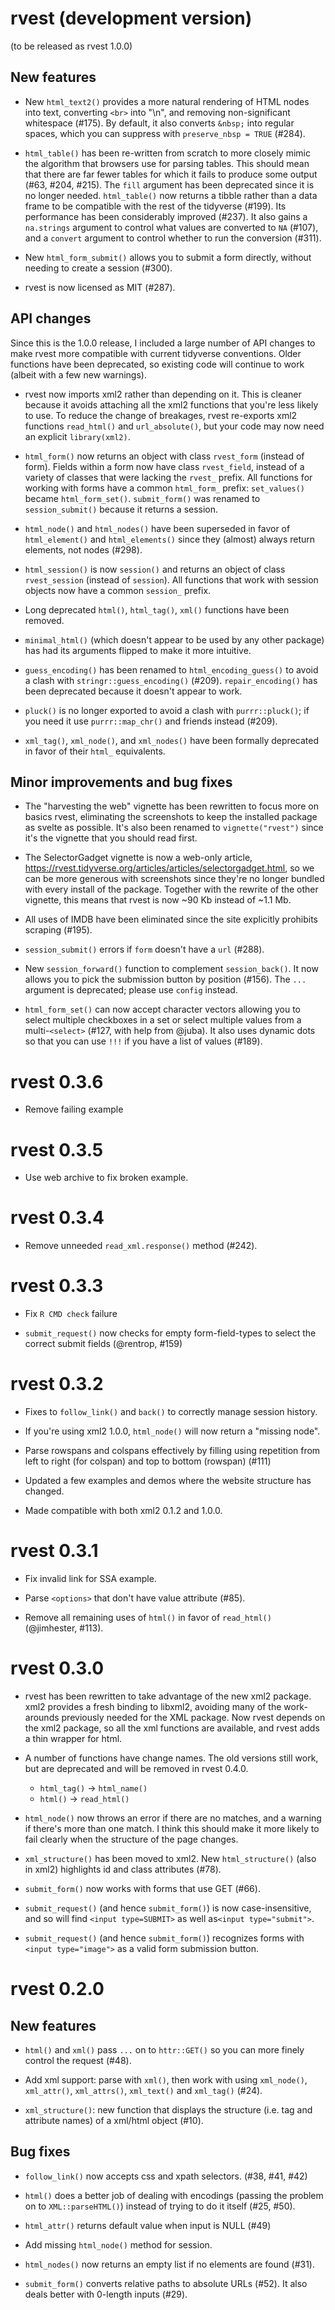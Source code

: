 # rvest (development version)
(to be released as rvest 1.0.0)

## New features

* New `html_text2()` provides a more natural rendering of HTML nodes into text,
  converting `<br>` into "\n", and removing non-significant whitespace (#175). 
  By default, it also converts `&nbsp;` into regular spaces, which you can 
  suppress with `preserve_nbsp = TRUE` (#284).

* `html_table()` has been re-written from scratch to more closely mimic the
  algorithm that browsers use for parsing tables. This should mean that there
  are far fewer tables for which it fails to produce some output (#63, #204,
  #215). The `fill` argument has been deprecated since it is no longer needed.
  `html_table()` now returns a tibble rather than a data frame to be compatible
  with the rest of the tidyverse (#199). Its performance has been considerably
  improved (#237). It also gains a `na.strings` argument to control what values 
  are converted to `NA` (#107), and a `convert` argument to control whether to
  run the conversion (#311).

* New `html_form_submit()` allows you to submit a form directly, without 
  needing to create a session (#300).

* rvest is now licensed as MIT (#287).

## API changes

Since this is the 1.0.0 release, I included a large number of API changes to make rvest more compatible with current tidyverse conventions. Older functions have been deprecated, so existing code will continue to work (albeit with a few new warnings).

* rvest now imports xml2 rather than depending on it. This is cleaner because
  it avoids attaching all the xml2 functions that you're less likely to use.
  To reduce the change of breakages, rvest re-exports xml2 functions 
  `read_html()` and `url_absolute()`, but your code may now need an explicit
  `library(xml2)`.

* `html_form()` now returns an object with class `rvest_form` (instead of form).
   Fields within a form now have class `rvest_field`, instead of a
  variety of classes that were lacking the `rvest_` prefix. All functions for
  working with forms have a common `html_form_` prefix: `set_values()` became
  `html_form_set()`. `submit_form()` was renamed to `session_submit()` because
  it returns a session.

* `html_node()` and `html_nodes()` have been superseded in favor of
  `html_element()`  and `html_elements()` since they (almost) always return 
  elements, not nodes (#298). 

* `html_session()` is now `session()` and returns an object of class 
  `rvest_session` (instead of `session`). All functions that work with session
  objects now have a common `session_` prefix. 

* Long deprecated `html()`, `html_tag()`, `xml()` functions have been removed. 

* `minimal_html()` (which doesn't appear to be used by any other package)
  has had its arguments flipped to make it more intuitive.

* `guess_encoding()` has been renamed to `html_encoding_guess()` to avoid
  a clash with `stringr::guess_encoding()` (#209). `repair_encoding()` has 
  been deprecated because it doesn't appear to work.

* `pluck()` is no longer exported to avoid a clash with `purrr::pluck()`; 
  if you need it use `purrr::map_chr()` and friends instead (#209).

* `xml_tag()`, `xml_node()`, and `xml_nodes()` have been formally deprecated
  in favor of their `html_` equivalents.

## Minor improvements and bug fixes

* The "harvesting the web" vignette has been rewritten to focus more on basics 
  rvest, eliminating the screenshots to keep the installed package as svelte as 
  possible. It's also been renamed to `vignette("rvest")` since it's the 
  vignette that you should read first.

* The SelectorGadget vignette is now a web-only article,
  <https://rvest.tidyverse.org/articles/articles/selectorgadget.html>,
  so we can be more generous with screenshots since they're no longer bundled 
  with every install of the package. Together with the rewrite of the other
  vignette, this means that rvest is now ~90 Kb instead of ~1.1 Mb.

* All uses of IMDB have been eliminated since the site explicitly prohibits
  scraping (#195).

* `session_submit()` errors if `form` doesn't have a `url` (#288).

* New `session_forward()` function to complement `session_back()`.
  It now allows you to pick the submission button by position (#156). 
  The `...` argument is deprecated; please use `config` instead.

* `html_form_set()` can now accept character vectors allowing you to select
  multiple checkboxes in a set or select multiple values from a multi-`<select>`
  (#127, with help from @juba). It also uses dynamic dots so that you can use 
  `!!!` if you have a list of values (#189).

# rvest 0.3.6

* Remove failing example

# rvest 0.3.5

* Use web archive to fix broken example.

# rvest 0.3.4

* Remove unneeded `read_xml.response()` method (#242).

# rvest 0.3.3

* Fix `R CMD check` failure

* `submit_request()` now checks for empty form-field-types to select the
   correct submit fields (@rentrop, #159)

# rvest 0.3.2

* Fixes to `follow_link()` and `back()` to correctly manage session history.

* If you're using xml2 1.0.0, `html_node()` will now return a "missing node".

* Parse rowspans and colspans effectively by filling using repetition from 
  left to right (for colspan) and top to bottom (rowspan) (#111)

* Updated a few examples and demos where the website structure has
  changed.

* Made compatible with both xml2 0.1.2 and 1.0.0.

# rvest 0.3.1

* Fix invalid link for SSA example.

* Parse `<options>` that don't have value attribute (#85).

* Remove all remaining uses of `html()` in favor of `read_html()` 
  (@jimhester, #113).

# rvest 0.3.0

* rvest has been rewritten to take advantage of the new xml2 package. xml2 
  provides a fresh binding to libxml2, avoiding many of the work-arounds 
  previously needed for the XML package. Now rvest depends on the xml2 
  package, so all the xml functions are available, and rvest adds a thin 
  wrapper for html. 
  
* A number of functions have change names. The old versions still work,
  but are deprecated and will be removed in rvest 0.4.0.
  
  * `html_tag()` -> `html_name()`
  * `html()` -> `read_html()`

* `html_node()` now throws an error if there are no matches, and a warning
  if there's more than one match. I think this should make it more likely to
  fail clearly when the structure of the page changes.

* `xml_structure()` has been moved to xml2. New `html_structure()` (also in 
  xml2) highlights id and class attributes (#78).

* `submit_form()` now works with forms that use GET (#66).

* `submit_request()` (and hence `submit_form()`) is now case-insensitive, 
  and so will find `<input type=SUBMIT>` as well as`<input type="submit">`.
  
* `submit_request()` (and hence `submit_form()`) recognizes forms with 
  `<input type="image">` as a valid form submission button.
  
# rvest 0.2.0

## New features

* `html()` and `xml()` pass `...` on to `httr::GET()` so you can more
  finely control the request (#48).

* Add xml support: parse with `xml()`, then work with using `xml_node()`,
  `xml_attr()`, `xml_attrs()`, `xml_text()` and `xml_tag()` (#24).

* `xml_structure()`: new function that displays the structure (i.e. tag
  and attribute names) of a xml/html object (#10).

## Bug fixes

* `follow_link()` now accepts css and xpath selectors. (#38, #41, #42)

* `html()` does a better job of dealing with encodings (passing the
  problem on to `XML::parseHTML()`) instead of trying to do it itself 
  (#25, #50).

* `html_attr()` returns default value when input is NULL (#49)

* Add missing `html_node()` method for session.

* `html_nodes()` now returns an empty list if no elements are found (#31).

* `submit_form()` converts relative paths to absolute URLs (#52).
  It also deals better with 0-length inputs (#29).
